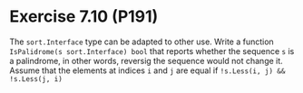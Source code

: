 # Exercise 7.10 (P191)

The `sort.Interface` type can be adapted to other use.
Write a function `IsPalidrome(s sort.Interface) bool` that reports whether the sequence `s` is a palindrome,
in other words, reversig the sequence would not change it.
Assume that the elements at indices `i` and `j` are equal if `!s.Less(i, j) && !s.Less(j, i)`
